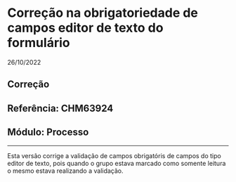 # Correção na obrigatoriedade de campos editor de texto do formulário
26/10/2022
## Correção
## Referência: CHM63924
## Módulo: Processo
***

Esta versão corrige a validação de campos obrigatóris de campos do tipo editor de texto, pois quando o grupo estava marcado como somente leitura o mesmo estava realizando a validação.
